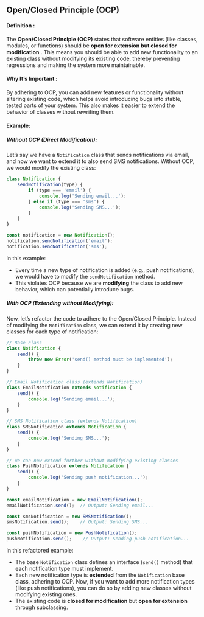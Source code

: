 ## **Open/Closed Principle (OCP)**

#### **Definition** :

The **Open/Closed Principle (OCP)** states that software entities (like classes, modules, or functions) should be  **open for extension but closed for modification** . This means you should be able to add new functionality to an existing class without modifying its existing code, thereby preventing regressions and making the system more maintainable.

#### **Why It’s Important** :

By adhering to OCP, you can add new features or functionality without altering existing code, which helps avoid introducing bugs into stable, tested parts of your system. This also makes it easier to extend the behavior of classes without rewriting them.

#### **Example:**

##### Without OCP (Direct Modification):

Let’s say we have a `Notification` class that sends notifications via email, and now we want to extend it to also send SMS notifications. Without OCP, we would modify the existing class:

```js
class Notification {
    sendNotification(type) {
        if (type === 'email') {
            console.log('Sending email...');
        } else if (type === 'sms') {
            console.log('Sending SMS...');
        }
    }
}

const notification = new Notification();
notification.sendNotification('email');
notification.sendNotification('sms');
```

In this example:

* Every time a new type of notification is added (e.g., push notifications), we would have to modify the `sendNotification` method.
* This violates OCP because we are **modifying** the class to add new behavior, which can potentially introduce bugs.

##### With OCP (Extending without Modifying):

Now, let’s refactor the code to adhere to the Open/Closed Principle. Instead of modifying the `Notification` class, we can extend it by creating new classes for each type of notification:

```js
// Base class
class Notification {
    send() {
        throw new Error('send() method must be implemented');
    }
}

// Email Notification class (extends Notification)
class EmailNotification extends Notification {
    send() {
        console.log('Sending email...');
    }
}

// SMS Notification class (extends Notification)
class SMSNotification extends Notification {
    send() {
        console.log('Sending SMS...');
    }
}

// We can now extend further without modifying existing classes
class PushNotification extends Notification {
    send() {
        console.log('Sending push notification...');
    }
}

const emailNotification = new EmailNotification();
emailNotification.send();  // Output: Sending email...

const smsNotification = new SMSNotification();
smsNotification.send();    // Output: Sending SMS...

const pushNotification = new PushNotification();
pushNotification.send();    // Output: Sending push notification...
```

In this refactored example:

* The base `Notification` class defines an interface (`send()` method) that each notification type must implement.
* Each new notification type is **extended** from the `Notification` base class, adhering to OCP. Now, if you want to add more notification types (like push notifications), you can do so by adding new classes without modifying existing ones.
* The existing code is **closed for modification** but **open for extension** through subclassing.
